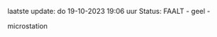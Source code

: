 laatste update: 
do 19-10-2023 19:06   uur 
Status: FAALT - geel - 
<div class="service Y">microstation</div>